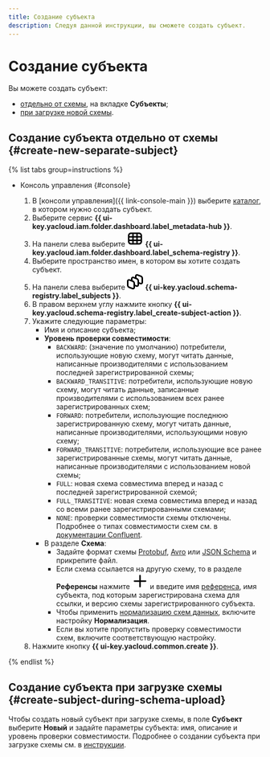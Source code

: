 ```yaml
---
title: Создание субъекта
description: Следуя данной инструкции, вы сможете создать субъект.
---
```


# Создание субъекта


Вы можете создать субъект:

* [отдельно от схемы](#create-new-separate-subject), на вкладке **Субъекты**;
* [при загрузке новой схемы](#create-subject-during-schema-upload).

## Создание субъекта отдельно от схемы {#create-new-separate-subject}

{% list tabs group=instructions %}

- Консоль управления {#console}

  1. В [консоли управления]({{ link-console-main }}) выберите [каталог](../../resource-manager/concepts/resources-hierarchy.md#folder), в котором нужно создать субъект.
  1. Выберите сервис **{{ ui-key.yacloud.iam.folder.dashboard.label_metadata-hub }}**.
  1. Hа панели слева выберите ![image](../../_assets/console-icons/layout-cells.svg) **{{ ui-key.yacloud.iam.folder.dashboard.label_schema-registry }}**.
  1. Выберите пространство имен, в котором вы хотите создать субъект.
  1. На панели слева выберите ![image](../../_assets/console-icons/layers-3-diagonal.svg) **{{ ui-key.yacloud.schema-registry.label_subjects }}**.
  1. В правом верхнем углу нажмите кнопку **{{ ui-key.yacloud.schema-registry.label_create-subject-action }}**.
  1. Укажите следующие параметры:
      * Имя и описание субъекта;
      * **Уровень проверки совместимости**:
          * `BACKWARD`: (значение по умолчанию) потребители, использующие новую схему, могут читать данные, написанные производителями с использованием последней зарегистрированной схемы;
          * `BACKWARD_TRANSITIVE`: потребители, использующие новую схему, могут читать данные, записанные производителями с использованием всех ранее зарегистрированных схем;
          * `FORWARD`: потребители, использующие последнюю зарегистрированную схему, могут читать данные, написанные производителями, использующими новую схему;
          * `FORWARD_TRANSITIVE`: потребители, использующие все ранее зарегистрированные схемы, могут читать данные, написанные производителями с использованием новой схемы;
          * `FULL`: новая схема совместима вперед и назад с последней зарегистрированной схемой;
          * `FULL_TRANSITIVE`: новая схема совместима вперед и назад со всеми ранее зарегистрированными схемами;
          * `NONE`: проверки совместимости схемы отключены.
          Подробнее о типах совместимости схем см. в [документации Confluent](https://docs.confluent.io/platform/current/schema-registry/fundamentals/schema-evolution.html#compatibility-types).
      * В разделе **Схема**:
          * Задайте формат схемы [Protobuf](https://protobuf.dev/), [Avro](https://avro.apache.org/) или [JSON Schema](https://json-schema.org/) и прикрепите файл.
          * Если схема ссылается на другую схему, то в разделе **Референсы** нажмите ![add](../../_assets/console-icons/plus.svg) и введите имя [референса](../../metadata-hub/concepts/schema-registry.md#reference), имя субъекта, под которым зарегистрирована схема для ссылки, и версию схемы зарегистрированного субъекта.
          * Чтобы применить [нормализацию схем данных](https://docs.confluent.io/platform/current/schema-registry/fundamentals/serdes-develop/index.html#schema-normalization), включите настройку **Нормализация**.
          * Если вы хотите пропустить проверку совместимости схем, включите соответствующую настройку.
  1. Нажмите кнопку **{{ ui-key.yacloud.common.create }}**.

{% endlist %}

## Создание субъекта при загрузке схемы {#create-subject-during-schema-upload}

Чтобы создать новый субъект при загрузке схемы, в поле **Субъект** выберите **Новый** и задайте параметры субъекта: имя, описание и уровень проверки совместимости. Подробнее о создании субъекта при загрузке схемы см. в [инструкции](upload-schema-to-subject.md).

